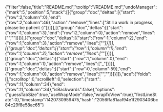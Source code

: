 {"filter":false,"title":"README.md","tooltip":"/README.md","undoManager":{"mark":5,"position":5,"stack":[[{"group":"doc","deltas":[{"start":{"row":2,"column":0},"end":{"row":2,"column":46},"action":"remove","lines":["Still a work in progress, please be patient :)"]}]}],[{"group":"doc","deltas":[{"start":{"row":1,"column":3},"end":{"row":2,"column":0},"action":"remove","lines":["",""]}]}],[{"group":"doc","deltas":[{"start":{"row":1,"column":2},"end":{"row":1,"column":3},"action":"remove","lines":["_"]}]}],[{"group":"doc","deltas":[{"start":{"row":1,"column":1},"end":{"row":1,"column":2},"action":"remove","lines":["_"]}]}],[{"group":"doc","deltas":[{"start":{"row":1,"column":0},"end":{"row":1,"column":1},"action":"remove","lines":["_"]}]}],[{"group":"doc","deltas":[{"start":{"row":0,"column":59},"end":{"row":1,"column":0},"action":"remove","lines":["",""]}]}]]},"ace":{"folds":[],"scrolltop":0,"scrollleft":0,"selection":{"start":{"row":11,"column":34},"end":{"row":11,"column":34},"isBackwards":false},"options":{"guessTabSize":true,"useWrapMode":false,"wrapToView":true},"firstLineState":0},"timestamp":1420730959475,"hash":"2056ffa81aaf94e1f2903406bc84c29f8e58ac65"}